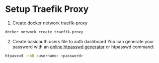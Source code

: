 # Setup Traefik Proxy

1. Create docker network traefik-proxy

```bash
docker network create traefik-proxy
```

2. Create basicauth.users file to auth dashboard
   You can generate your password with an [online htpasswd generator](https://www.web2generators.com/apache-tools/htpasswd-generator) or htpasswd command:

```bash
htpasswd -nbB <username> <password>
```
